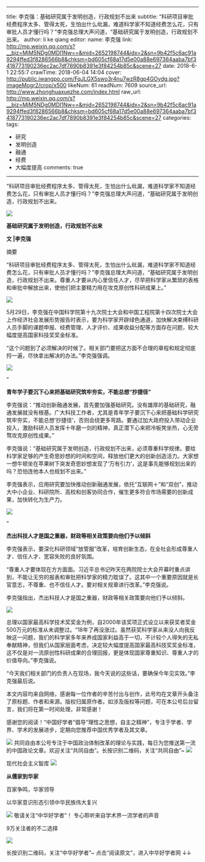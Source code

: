 
---
title: 李克强：基础研究属于发明创造，行政规划不出来
subtitle: “科研项目审批经费程序太多、管得太死，生怕出什么纰漏，难道科学家不知道经费怎么花，只有审批人员才懂行吗？”李克强总理大声问道，“基础研究属于发明创造，行政规划不出来。
author: li ke qiang
editor:
  name: 李克强
  link: http://mp.weixin.qq.com/s?__biz=MjM5NDg0MDI1Nw==&mid=2652198744&idx=2&sn=9b42f5c6ac91a9294ffed3f8286566b8&chksm=bd605cf68a17d5e00a88e697364aaba7bf3418773190236ec2ac7df7890b8391e3f84254b85c&scene=27
date: 2018-6-1 22:55:7
crawTime: 2018-06-04 14:04
cover: http://public.iwangpo.com/FqJLGX5swo3r4nu7wzR8gp4GOydg.jpg?imageMogr2/crop/x500
likeNum: 61
readNum: 7609
source_url: http://www.zhonghuaxuezhe.com/index.html
raw_url: http://mp.weixin.qq.com/s?__biz=MjM5NDg0MDI1Nw==&mid=2652198744&idx=2&sn=9b42f5c6ac91a9294ffed3f8286566b8&chksm=bd605cf68a17d5e00a88e697364aaba7bf3418773190236ec2ac7df7890b8391e3f84254b85c&scene=27
categories: 
tags: 
  - 研究
  - 发明创造
  - 融通
  - 经费
  - 大幅度提高
comments: true
---
“科研项目审批经费程序太多、管得太死，生怕出什么纰漏，难道科学家不知道经费怎么花，只有审批人员才懂行吗？”李克强总理大声问道，“基础研究属于发明创造，行政规划不出来。
<!--more-->
![](http://public.iwangpo.com/FudmCe9IALS25d-8xnUvqzWSXTOV.jpg?imageView2/2/w/600)

**基础研究属于发明创造，行政规划不出来**

**文 |李克强**

摘要

“科研项目审批经费程序太多、管得太死，生怕出什么纰漏，难道科学家不知道经费怎么花，只有审批人员才懂行吗？”李克强总理大声问道，“基础研究属于发明创造，行政规划不出来。尊重人才要从内心里信任人才，尽早把科学家从繁琐的表格和审批中解放出来，使他们把主要精力用在攻克原创性科研成果上。”

![](http://public.iwangpo.com/FpyDncd623P_bT9tk6QvTytnpAum.jpg?imageView2/2/w/600)

5月29日，李克强在中国科学院第十九次院士大会和中国工程院第十四次院士大会上作经济社会发展形势报告时表示，要为科学家开辟绿色通道，加快解决束缚科研人员手脚的课题申报、经费管理、人才评价、成果收益分配等方面存在问题，较大幅度提高国家科技奖奖金标准。

“这个问题到了必须解决的时候了。相关部门要把这方面不合理的章程和规定彻底捋一遍，尽快拿出解决的办法。”李克强强调。

![](http://public.iwangpo.com/FpF8F3rkmcKCPJ61WQ_uS3LrqC8C.jpg?imageView2/2/w/600)

“

**青年学子要沉下心来把基础研究筑牢夯实，不能总想“抄捷径”**

李克强说：“推动创新融通发展，首先要加强基础研究。没有雄厚的基础研究，融通发展就没有根基。广大科技工作者，尤其是青年学子要沉下心来把基础科学研究筑牢夯实，不能总想‘抄捷径’，否则会绕更多弯路。要通过加大政府投入带动企业投入，激励科研人员发挥十年磨一剑的精神，真正潜下心来把冷板凳坐热，心无旁骛攻克原创性成果。”

李克强说：“基础研究属于发明创造，行政规划不出来，必须尊重科学规律。要给科学家足够的产生奇思妙想的时间和空间，释放他们更大的创新创造活力。大家想一想牛顿坐在苹果树下突发奇思妙想发现了‘万有引力’，这是事先能够规划出来的吗？恐怕连他本人也规划不出来。”

李克强表示，应用研究要加快推动创新融通发展，依托“互联网＋”和“双创”，推动大中小企业、科研院所、高校和创客协同合作，催生更多符合市场需要的创新成果，加快转化为生产力。

![](http://public.iwangpo.com/FuvDEC7dteY3RxidIzpS5rW1uLWA.jpg?imageView2/2/w/600)

“

**杰出科技人才是国之重器，财政等相关政策要向他们予以倾斜**

李克强表示，要深化科研领域“放管服”改革，培育创新生态，在全社会形成尊重人才、信任人才、宽容失败的良好氛围。

“尊重人才要体现在方方面面。习近平总书记昨天在两院院士大会开幕时重点讲到，不能让无穷的报表和审批把科学家的精力耽误了。这其中一个重要原因就是长官意志，不尊重、也不信任人才。要对相关规章进行改革。”李克强说。

李克强指出，杰出科技人才是国之重器，财政等相关政策要向他们予以倾斜。

![](http://public.iwangpo.com/FpRRNUkZVhnH7a6ySYlTsrzp8310.jpg?imageView2/2/w/600)

总理以国家最高科学技术奖奖金为例，自2000年该奖项正式设立以来获奖者奖金500万元的标准从未调整过。“18年了再没涨过。虽然获奖科学家从来没人向我反映这一问题，我们的科学家多年来养成国家利益高于一切，不计较个人得失的无私奉献精神，但我们从国家层面考虑，决定较大幅度提高国家最高科技奖奖金标准，这不仅是对一流原创性科研成果的合理回报，更是体现国家尊重知识、尊重人才的价值导向。”李克强说。

“今天我们相关部门的负责人在现场，我今天说的这些话，要确保今年见实效。”李克强最后说。

本文内容均来自网络，感谢每一位作者的辛苦付出与创作，此号均在文章开头备注了原标题、作者和来源。版权归属原作者。如涉及版权等问题，可在本公号后台留言，我们将在第一时间处理，非常感谢！

感谢您的阅读！“中国好学者”倡导“理性之思想，自主之精神”，专注于学者、学界、学术的发展进步，定期向您推荐中国优秀学者及其文章。

![](http://public.iwangpo.com/FvmN9h2NjFFStwk19Q3BdzkxBKy9.jpg?imageView2/2/w/600)
共同自由本公号专注于中国政治体制改革的理论与实践，每日为您推送第一流的中国政论文章。欢迎关注“共同自由”。长按识别二维码，关注“共同自由”~
![](http://public.iwangpo.com/FsotZJ2f81WxoWAZ-aohjVacwyPC.jpg?imageView2/2/w/600)

现代社会主义智库
![](http://public.iwangpo.com/FsotZJ2f81WxoWAZ-aohjVacwyPC.jpg?imageView2/2/w/600)

**从儒家到华家**

百家争鸣，华家领导

以华家意识形态引领中华民族伟大复兴

![](http://public.iwangpo.com/Fr8HAdzQxY-8x-YPqCITfzy4j5xu.jpg?imageView2/2/w/600)
敬请关注“中华好学者”！
专心聆听来自学术界一流学者的声音

9万关注者的不二选择

![](http://public.iwangpo.com/FqIqwwpm9ZIdkMLse7Q7Qal8IGed.jpg?imageView2/2/w/600)

长按识别二维码，关注“中华好学者”~
点击“阅读原文”，进入中华好学者网
↓↓

